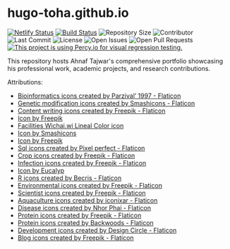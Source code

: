# hugo-toha.github.io

[![Netlify Status](https://api.netlify.com/api/v1/badges/b1b93b02-f278-440b-ae1b-304e9f4c4ab5/deploy-status)](https://app.netlify.com/sites/ahnaftajwar-portfolio/deploys) [![Build Status](https://img.shields.io/endpoint.svg?url=https%3A%2F%2Factions-badge.atrox.dev%2FAhnafTajwar%2Fahnaftajwar-portfolio%2Fbadge%3Fref%3Dmain&style=flat)](https://actions-badge.atrox.dev/AhnafTajwar/ahnaftajwar-portfolio/goto?ref=main) ![Repository Size](https://img.shields.io/github/repo-size/AhnafTajwar/ahnaftajwar-portfolio) ![Contributor](https://img.shields.io/github/contributors/AhnafTajwar/ahnaftajwar-portfolio) ![Last Commit](https://img.shields.io/github/last-commit/AhnafTajwar/ahnaftajwar-portfolio) ![License](https://img.shields.io/github/license/AhnafTajwar/ahnaftajwar-portfolio) ![Open Issues](https://img.shields.io/github/issues/AhnafTajwar/ahnaftajwar-portfolio?color=important) ![Open Pull Requests](https://img.shields.io/github/issues-pr/AhnafTajwar/ahnaftajwar-portfolio?color=yellowgreen) [![This project is using Percy.io for visual regression testing.](https://percy.io/static/images/percy-badge.svg)](https://percy.io/7bafb801/ahnaftajwar-portfolio)

This repository hosts Ahnaf Tajwar's comprehensive portfolio showcasing his professional work, academic projects, and research contributions.

Attributions:
- <a href="https://www.flaticon.com/free-icons/bioinformatics" title="bioinformatics icons">Bioinformatics icons created by Parzival’ 1997 - Flaticon</a>
- <a href="https://www.flaticon.com/free-icons/genetic-modification" title="genetic modification icons">Genetic modification icons created by Smashicons - Flaticon</a>
- <a href="https://www.flaticon.com/free-icons/content-writing" title="content writing icons">Content writing icons created by Freepik - Flaticon</a>
- <a href="https://www.freepik.com/icon/coding_1329016#fromView=keyword&page=1&position=10&uuid=3eea7e43-b844-4d7c-a1be-7bd12fbd1865">Icon by Freepik</a>
- <a href="https://www.freepik.com/icon/facilities_1642370#fromView=search&page=1&position=6&uuid=203f1375-af6e-430c-8397-9ed88cd9536b">Facilities Wichai.wi Lineal Color icon</a>
- <a href="https://www.freepik.com/icon/bug_4248117#fromView=search&page=1&position=83&uuid=aa82fce4-7620-4b3e-83d3-9b14e0af409a">Icon by Smashicons</a>
- <a href="https://www.freepik.com/icon/artificial-intelligence_901043#fromView=search&page=1&position=6&uuid=10315a40-b5fe-4676-b8ad-8ea9d23547f4">Icon by Freepik</a>
- <a href="https://www.flaticon.com/free-icons/sql" title="sql icons">Sql icons created by Pixel perfect - Flaticon</a>
- <a href="https://www.flaticon.com/free-icons/crop" title="crop icons">Crop icons created by Freepik - Flaticon</a>
- <a href="https://www.flaticon.com/free-icons/infection" title="Infection icons">Infection icons created by Freepik - Flaticon</a>
- <a href="https://www.freepik.com/icon/chlorophyll_1456535#fromView=search&page=1&position=5&uuid=e342ebe1-8863-4c69-a9f8-b61e26b761ae">Icon by Eucalyp</a>
- <a href="https://www.flaticon.com/free-icons/r" title="r icons">R icons created by Becris - Flaticon</a>
- <a href="https://www.flaticon.com/free-icons/environmental" title="Environmental icons">Environmental icons created by Freepik - Flaticon</a>
- <a href="https://www.flaticon.com/free-icons/scientist" title="scientist icons">Scientist icons created by Freepik - Flaticon</a>
- <a href="https://www.flaticon.com/free-icons/aquaculture" title="aquaculture icons">Aquaculture icons created by iconixar - Flaticon</a>
- <a href="https://www.flaticon.com/free-icons/disease" title="disease icons">Disease icons created by Nhor Phai - Flaticon</a>
- <a href="https://www.flaticon.com/free-icons/protein" title="protein icons">Protein icons created by Freepik - Flaticon</a>
- <a href="https://www.flaticon.com/free-icons/protein" title="protein icons">Protein icons created by Backwoods - Flaticon</a>
- <a href="https://www.flaticon.com/free-icons/development" title="development icons">Development icons created by Design Circle - Flaticon</a>
- <a href="https://www.flaticon.com/free-icons/blog" title="blog icons">Blog icons created by Freepik - Flaticon</a>